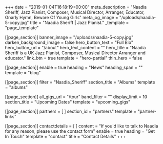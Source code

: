 +++
date = "2019-01-04T16:18:19+00:00"
meta_description = "Naadia Sheriff, Jazz Pianist, Composer, Musical Director, Arranger, Educator, Gnarly Hymn, Beware Of Young Girls"
meta_og_image = "/uploads/naadia-5-copy.jpg"
title = "Naadia Sheriff | Jazz Pianist."
_template = "page_template"

[[page_section]]
banner_image = "/uploads/naadia-5-copy.jpg"
darken_background_image = false
hero_button_text = "Full Bio"
hero_button_url = "/about"
hero_text_content = ""
hero_title = "Naadia Sheriff is a UK Jazz Pianist, Composer, Musical Director Arranger and educator."
link_btn = true
template = "hero-partial"
thin_hero = false

[[page_section]]
enable = true
heading = "News"
heading_span = ""
template = "blog"

[[page_section]]
filter = "Naadia_Sheriff"
section_title = "Albums"
template = "albums"

[[page_section]]
all_gigs_url = "/tour"
band_filter = ""
display_limit = 10
section_title = "Upcoming Dates"
template = "upcoming_gigs"

[[page_section]]
partners = [ ]
section_id = "partners"
template = "partner-links"

[[page_section]]
contactdetails = [ ]
content = "If you'd like to talk to Naadia for any reason, please use the contact form"
enable = true
heading = "Get In Touch"
template = "contact"
title = "Contact Details"
+++

